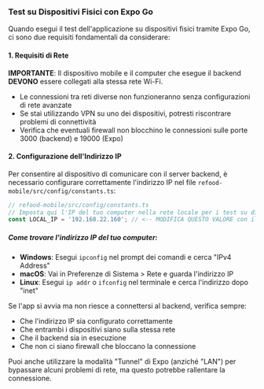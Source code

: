 ### Test su Dispositivi Fisici con Expo Go

Quando esegui il test dell'applicazione su dispositivi fisici tramite Expo Go, ci sono due requisiti fondamentali da considerare:

#### 1. Requisiti di Rete

**IMPORTANTE**: Il dispositivo mobile e il computer che esegue il backend **DEVONO** essere collegati alla stessa rete Wi-Fi.

- Le connessioni tra reti diverse non funzioneranno senza configurazioni di rete avanzate
- Se stai utilizzando VPN su uno dei dispositivi, potresti riscontrare problemi di connettività
- Verifica che eventuali firewall non blocchino le connessioni sulle porte 3000 (backend) e 19000 (Expo)

#### 2. Configurazione dell'Indirizzo IP

Per consentire al dispositivo di comunicare con il server backend, è necessario configurare correttamente l'indirizzo IP nel file `refood-mobile/src/config/constants.ts`:

```typescript
// refood-mobile/src/config/constants.ts
// Imposta qui l'IP del tuo computer nella rete locale per i test su dispositivi fisici
const LOCAL_IP = '192.168.22.160'; // <-- MODIFICA QUESTO VALORE con il tuo IP locale
```

##### Come trovare l'indirizzo IP del tuo computer:

- **Windows**: Esegui `ipconfig` nel prompt dei comandi e cerca "IPv4 Address"
- **macOS**: Vai in Preferenze di Sistema > Rete e guarda l'indirizzo IP
- **Linux**: Esegui `ip addr` o `ifconfig` nel terminale e cerca l'indirizzo dopo "inet"

Se l'app si avvia ma non riesce a connettersi al backend, verifica sempre:
- Che l'indirizzo IP sia configurato correttamente
- Che entrambi i dispositivi siano sulla stessa rete
- Che il backend sia in esecuzione
- Che non ci siano firewall che bloccano la connessione

Puoi anche utilizzare la modalità "Tunnel" di Expo (anziché "LAN") per bypassare alcuni problemi di rete, ma questo potrebbe rallentare la connessione. 